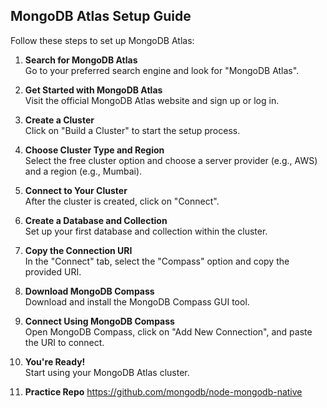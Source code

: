 ## MongoDB Atlas Setup Guide

Follow these steps to set up MongoDB Atlas:

1. **Search for MongoDB Atlas**  
    Go to your preferred search engine and look for "MongoDB Atlas".

2. **Get Started with MongoDB Atlas**  
    Visit the official MongoDB Atlas website and sign up or log in.

3. **Create a Cluster**  
    Click on "Build a Cluster" to start the setup process.

4. **Choose Cluster Type and Region**  
    Select the free cluster option and choose a server provider (e.g., AWS) and a region (e.g., Mumbai).

5. **Connect to Your Cluster**  
    After the cluster is created, click on "Connect".

6. **Create a Database and Collection**  
    Set up your first database and collection within the cluster.

7. **Copy the Connection URI**  
    In the "Connect" tab, select the "Compass" option and copy the provided URI.

8. **Download MongoDB Compass**  
    Download and install the MongoDB Compass GUI tool.

9. **Connect Using MongoDB Compass**  
    Open MongoDB Compass, click on "Add New Connection", and paste the URI to connect.

10. **You're Ready!**  
     Start using your MongoDB Atlas cluster.

11. **Practice Repo**
    https://github.com/mongodb/node-mongodb-native